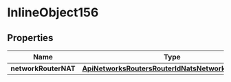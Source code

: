 

# InlineObject156

## Properties

Name | Type | Description | Notes
------------ | ------------- | ------------- | -------------
**networkRouterNAT** | [**ApiNetworksRoutersRouterIdNatsNetworkRouterNAT**](ApiNetworksRoutersRouterIdNatsNetworkRouterNAT.md) |  |  [optional]




